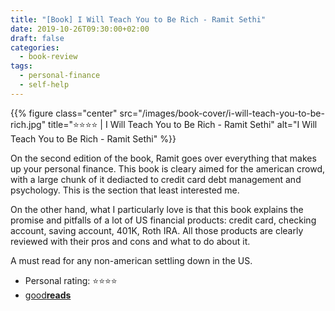 ```yaml
---
title: "[Book] I Will Teach You to Be Rich - Ramit Sethi"
date: 2019-10-26T09:30:00+02:00
draft: false
categories:
  - book-review
tags:
  - personal-finance
  - self-help
---
```


{{% figure class="center" src="/images/book-cover/i-will-teach-you-to-be-rich.jpg" title="⭐️⭐️️️️⭐️⭐️ | I Will Teach You to Be Rich - Ramit Sethi" alt="I Will Teach You to Be Rich - Ramit Sethi" %}}

On the second edition of the book, Ramit goes over everything that makes up your personal finance.
This book is cleary aimed for the american crowd, with a large chunk of it dediacted to credit card debt management and psychology. This is the section that least interested me.

On the other hand, what I particularly love is that this book explains the promise and pitfalls of a lot of US financial products: credit card, checking account, saving account, 401K, Roth IRA. All those products are clearly reviewed with their pros and cons and what to do about it.

A must read for any non-american settling down in the US.

- Personal rating: ⭐️⭐️️️️⭐️⭐️
- [good**reads**](https://www.goodreads.com/book/show/4924862-i-will-teach-you-to-be-rich)

